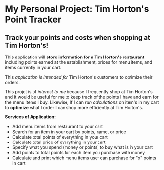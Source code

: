 # My Personal Project: Tim Horton's Point Tracker

## Track your points and costs when shopping at Tim Horton's!

This application will **store information for a Tim Horton's restaurant** including points earned at the establishment, prices for menu items, and items currently in your cart. 

This *application is intended for* Tim Horton's customers to optimize their orders. 

This projct is of *interest to me* because I frequently shop at Tim Horton's and it would be useful for me to keep track of the points I have and earn for the menu items I buy. Likewise, If I can *run calculations* on item's in my cart to **optimize** what I order I can shop more efficiently at Tim Horton's. 

**Services of Application:**
- Add menu items from restaurant to your cart
- Search for an item in your cart by points, name, or price 
- Calculate total points of everything in your cart
- Calculate total price of everything in your cart
- Specify what you spend (money or points) to buy what is in your cart 
- Add points to total points for each item you purchase with money 
- Calculate and print which menu items user can purchase for "x" points in cart



